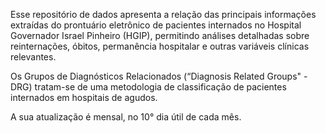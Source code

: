Esse repositório de dados apresenta a relação das principais informações extraídas do prontuário eletrônico de pacientes internados no Hospital Governador Israel Pinheiro (HGIP), permitindo análises detalhadas sobre reinternações, óbitos, permanência hospitalar e outras variáveis clínicas relevantes. 

Os Grupos de Diagnósticos Relacionados (“Diagnosis Related Groups" - DRG) tratam-se de uma metodologia de classificação de pacientes internados em hospitais de agudos. 

A sua atualização é mensal, no 10° dia útil de cada mês.
